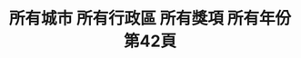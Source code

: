 ---
title: "所有城市 所有行政區 所有獎項 所有年份 第42頁"
description: "所有城市 所有行政區 所有獎項 所有年份 獲獎餐廳 第42頁"
keywords:
  - 美食競賽
  - 台灣美食
  - 美食精選
datePublished: "2025-06-30"
dateModified: "2025-07-05"
city: "所有城市"
district: "所有行政區"
award: "所有獎項"
year: "所有年份"
page: 42
count: 447

restaurants:
  - name: "兩支北方麵食館 土城總店"
    city: "新北市"
    district: "土城區"
    address: "236新北市土城區裕民路129號"
    phone: "0222629888"
    geo: "24.98663563235829, 121.45148826946365"
    link: "新北市/土城區/兩支北方麵食館_土城總店"
    google_map: "https://maps.app.goo.gl/9cg9GSNsAnxNJoco9"
    footinder: "https://footinder.com.tw/%e6%96%b0%e5%8c%97%e5%b8%82%e5%9c%9f%e5%9f%8e%e5%8d%80/5903/"
    award:
    - name: "台北國際牛肉麵節"
      year: "2024"
  - name: "兩支北方麵食館 板橋民族店"
    city: "新北市"
    district: "板橋區"
    address: "220新北市板橋區民族路261號"
    phone: "0289645001"
    geo: "25.00699255803673, 121.47053205369536"
    link: "新北市/板橋區/兩支北方麵食館_板橋民族店"
    google_map: "https://maps.app.goo.gl/yntUWG7Q8NYU9oiw5"
    footinder: "https://footinder.com.tw/%e6%96%b0%e5%8c%97%e5%b8%82%e6%9d%bf%e6%a9%8b%e5%8d%80/40360/"
    award:
    - name: "台北國際牛肉麵節"
      year: "2024"
  - name: "兩支北方麵食館 新莊龍安店"
    city: "新北市"
    district: "新莊區"
    address: "242新北市新莊區龍安路319號"
    phone: "0222051234"
    geo: "25.019521417240796, 121.42174315738579"
    link: "新北市/新莊區/兩支北方麵食館_新莊龍安店"
    google_map: "https://maps.app.goo.gl/dXxGVYrrh3M7rZtv7"
    footinder: "https://footinder.com.tw/%e6%96%b0%e5%8c%97%e5%b8%82%e6%96%b0%e8%8e%8a%e5%8d%80/25007/"
    award:
    - name: "台北國際牛肉麵節"
      year: "2024"
  - name: "兩支北方麵食館 板橋溪洲店"
    city: "新北市"
    district: "板橋區"
    address: "220新北市板橋區溪北路93號"
    phone: "0226755599"
    geo: "24.989472472426765, 121.4285927042807"
    link: "新北市/板橋區/兩支北方麵食館_板橋溪洲店"
    google_map: "https://maps.app.goo.gl/Wq5CpxwRC3fhJyfW8"
    footinder: "https://footinder.com.tw/%e6%96%b0%e5%8c%97%e5%b8%82%e6%9d%bf%e6%a9%8b%e5%8d%80/14146/"
    award:
    - name: "台北國際牛肉麵節"
      year: "2024"
  - name: "藍海饌"
    city: ""
    district: ""
    address: ""
    phone: ""
    geo: ""
    link: "//藍海饌"
    google_map: ""
    footinder: ""
    award:
    - name: "台北國際牛肉麵節"
      year: "2024"
  - name: "食圓滿國際餐飲有限公司"
    city: ""
    district: ""
    address: ""
    phone: ""
    geo: ""
    link: "//食圓滿國際餐飲有限公司"
    google_map: ""
    footinder: ""
    award:
    - name: "台北國際牛肉麵節"
      year: "2024"
  - name: "愷達生醫有限公司 (Gelovery 萬家饗念)"
    city: ""
    district: ""
    address: ""
    phone: ""
    geo: ""
    link: "//愷達生醫有限公司__Gelovery_萬家饗念_"
    google_map: ""
    footinder: ""
    award:
    - name: "台北國際牛肉麵節"
      year: "2024"
  - name: "福容大飯店-台北一館"
    city: "台北市"
    district: "大安區"
    address: "106台北市大安區建國南路一段266號"
    phone: "0227019266"
    geo: "25.036629451697564, 121.53738803257971"
    link: "台北市/大安區/福容大飯店-台北一館"
    google_map: "https://maps.app.goo.gl/GbUDKvsq5h8iAfgm7"
    footinder: ""
    award:
    - name: "台北國際牛肉麵節"
      year: "2024"
  - name: "蔣府宴"
    city: "桃園市"
    district: "龍潭區"
    address: "325桃園市龍潭區高原路891號"
    phone: "034716635"
    geo: "24.831896992213164, 121.18647271201995"
    link: "桃園市/龍潭區/蔣府宴"
    google_map: "https://maps.app.goo.gl/sJMUDtRpuuQ82bL46"
    footinder: "https://footinder.com.tw/%e6%a1%83%e5%9c%92%e5%b8%82%e9%be%8d%e6%bd%ad%e5%8d%80/59226/"
    award:
    - name: "台北國際牛肉麵節"
      year: "2024"
---